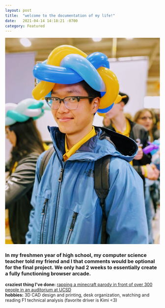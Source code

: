 ```yaml
---
layout: post
title:  "welcome to the documentation of my life!"
date:   2021-04-14 14:18:21 -0700
category: Featured
---
```


<img src="/images/portrait.png" alt="the picture of myself that I use for everything">

### In my freshmen year of high school, my computer science teacher told my friend and I that comments would be optional for the final project. We only had 2 weeks to essentially create a fully functioning browser arcade.


**craziest thing I've done:** [rapping a minecraft parody in front of over 300 people in an auditorium at UCSD](https://www.youtube.com/watch?v=xp58u_Tlv38)
<br>
**hobbies:** 3D CAD design and printing, desk organization, watching and reading F1 technical analysis (favorite driver is Kimi <3)
